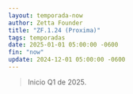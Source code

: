 ```yaml
---
layout: temporada-now
author: Zetta Founder
title: "ZF.1.24 (Proxima)"
tags: temporadas
date: 2025-01-01 05:00:00 -0600
fin: "now"
update: 2024-12-01 05:00:00 -0600
---
```


> Inicio Q1 de 2025.